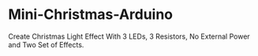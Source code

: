 # Mini-Christmas-Arduino
Create Christmas Light Effect With 3 LEDs, 3 Resistors, No External Power and Two Set of Effects.
